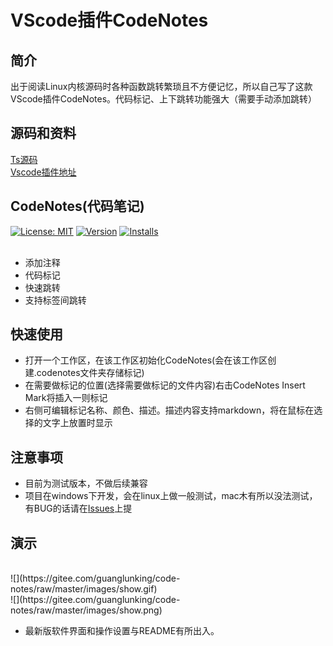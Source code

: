 # VScode插件CodeNotes

<a id = "codenotes"></a>

## 简介

出于阅读Linux内核源码时各种函数跳转繁琐且不方便记忆，所以自己写了这款VScode插件CodeNotes。代码标记、上下跳转功能强大（需要手动添加跳转）

## 源码和资料

[Ts源码](https://github.com/guanglun/CodeNotes)  
[Vscode插件地址](https://marketplace.visualstudio.com/items?itemName=guanglun.codenotes)  

## CodeNotes(代码笔记)  

[![License: MIT](https://img.shields.io/badge/License-MIT-brightgreen.svg)](https://opensource.org/licenses/MIT)
[![Version](https://vsmarketplacebadge.apphb.com/version-short/guanglun.codenotes.svg)](https://marketplace.visualstudio.com/items?itemName=guanglun.codenotes) 
[![Installs](https://vsmarketplacebadge.apphb.com/installs-short/guanglun.codenotes.svg)](https://marketplace.visualstudio.com/items?itemName=gaunglun.codenotes)   
</br>
* 添加注释
* 代码标记
* 快速跳转
* 支持标签间跳转

## 快速使用

* 打开一个工作区，在该工作区初始化CodeNotes(会在该工作区创建.codenotes文件夹存储标记)
* 在需要做标记的位置(选择需要做标记的文件内容)右击CodeNotes Insert Mark将插入一则标记
* 右侧可编辑标记名称、颜色、描述。描述内容支持markdown，将在鼠标在选择的文字上放置时显示

## 注意事项
* 目前为测试版本，不做后续兼容   
* 项目在windows下开发，会在linux上做一般测试，mac木有所以没法测试，有BUG的话请在[Issues](https://github.com/guanglun/CodeNotes/issues)上提  

## 演示  
<br>  
![](https://gitee.com/guanglunking/code-notes/raw/master/images/show.gif)    
<br>  
![](https://gitee.com/guanglunking/code-notes/raw/master/images/show.png)  

* 最新版软件界面和操作设置与README有所出入。